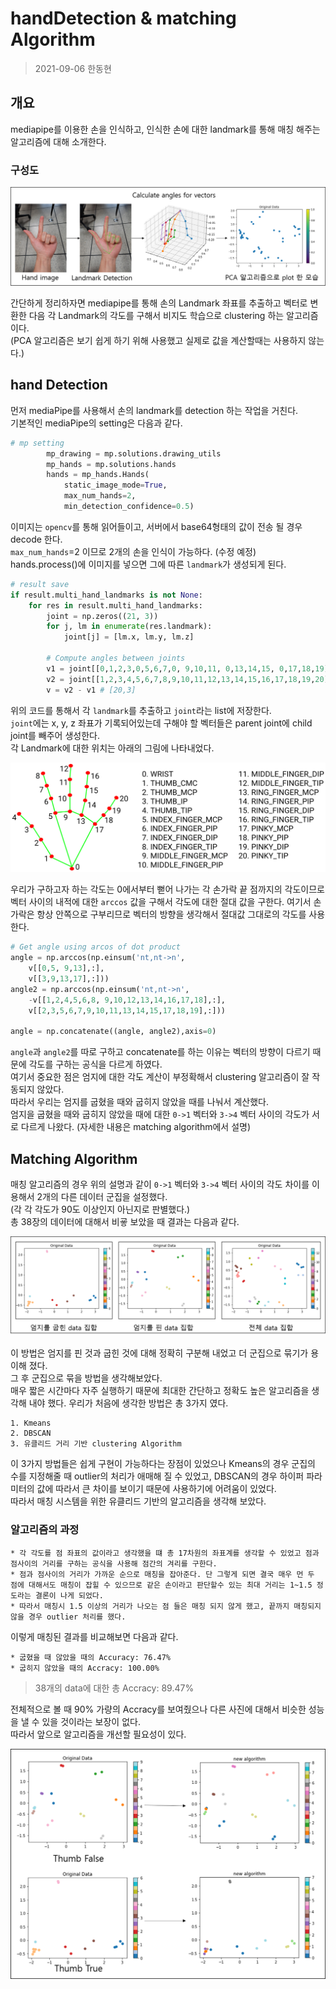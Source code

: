 # handDetection & matching Algorithm

> 2021-09-06 한동현  


## 개요  

mediapipe를 이용한 손을 인식하고, 인식한 손에 대한 landmark를 통해 매칭 해주는 알고리즘에 대해 소개한다.  


### 구성도  

<img src="img/1.png">  

간단하게 정리하자면 mediapipe를 통해 손의 Landmark 좌표를 추출하고 벡터로 변환한 다음 각 Landmark의 각도를 구해서 비지도 학습으로 clustering 하는 알고리즘이다.  
(PCA 알고리즘은 보기 쉽게 하기 위해 사용했고 실제로 값을 계산할때는 사용하지 않는다.)  


## hand Detection  

먼저 mediaPipe를 사용해서 손의 landmark를 detection 하는 작업을 거친다.  
기본적인 mediaPipe의 setting은 다음과 같다.  

``` python
# mp setting
        mp_drawing = mp.solutions.drawing_utils
        mp_hands = mp.solutions.hands
        hands = mp_hands.Hands(
            static_image_mode=True,
            max_num_hands=2,
            min_detection_confidence=0.5)
```

이미지는 `opencv`를 통해 읽어들이고, 서버에서 base64형태의 값이 전송 될 경우 decode 한다.  
`max_num_hands`=2 이므로 2개의 손을 인식이 가능하다. (수정 예정)  
hands.process()에 이미지를 넣으면 그에 따른 `landmark`가 생성되게 된다.  

``` python
# result save
if result.multi_hand_landmarks is not None:
    for res in result.multi_hand_landmarks:
        joint = np.zeros((21, 3))
        for j, lm in enumerate(res.landmark):
            joint[j] = [lm.x, lm.y, lm.z]

        # Compute angles between joints
        v1 = joint[[0,1,2,3,0,5,6,7,0, 9,10,11, 0,13,14,15, 0,17,18,19],:] # Parent joint
        v2 = joint[[1,2,3,4,5,6,7,8,9,10,11,12,13,14,15,16,17,18,19,20],:] # Child joint
        v = v2 - v1 # [20,3]
```  

위의 코드를 통해서 각 `landmark`를 추출하고 `joint`라는 list에 저장한다.  
`joint`에는 x, y, z 좌표가 기록되어있는데 구해야 할 벡터들은 parent joint에 child joint를 빼주어 생성한다.  
각 Landmark에 대한 위치는 아래의 그림에 나타내었다.  

<img src = "img/2.png">  

우리가 구하고자 하는 각도는 0에서부터 뻗어 나가는 각 손가락 끝 점까지의 각도이므로 벡터 사이의 내적에 대한 `arccos` 값을 구해서 각도에 대한 절대 값을 구한다. 여기서 손가락은 항상 안쪽으로 구부리므로 벡터의 방향을 생각해서 절대값 그대로의 각도를 사용한다.  

``` python
# Get angle using arcos of dot product
angle = np.arccos(np.einsum('nt,nt->n',
    v[[0,5, 9,13],:], 
    v[[3,9,13,17],:]))
angle2 = np.arccos(np.einsum('nt,nt->n',
    -v[[1,2,4,5,6,8, 9,10,12,13,14,16,17,18],:], 
    v[[2,3,5,6,7,9,10,11,13,14,15,17,18,19],:]))

angle = np.concatenate((angle, angle2),axis=0)
```

`angle`과 `angle2`를 따로 구하고 concatenate를 하는 이유는 벡터의 방향이 다르기 때문에 각도를 구하는 공식을 다르게 하였다.  
여기서 중요한 점은 엄지에 대한 각도 계산이 부정확해서 clustering 알고리즘이 잘 작동되지 않았다.  
따라서 우리는 엄지를 굽혔을 때와 굽히지 않았을 때를 나눠서 계산했다.  
엄지을 굽혔을 때와 굽히지 않았을 때에 대한 `0->1` 벡터와 `3->4` 벡터 사이의 각도가 서로 다르게 나왔다. (자세한 내용은 matching algorithm에서 설명)  


## Matching Algorithm  

매칭 알고리즘의 경우 위의 설명과 같이 `0->1` 벡터와 `3->4` 벡터 사이의 각도 차이를 이용해서 2개의 다른 데이터 군집을 설정했다.  
(각 각 각도가 90도 이상인지 아닌지로 판별했다.)  
총 38장의 데이터에 대해서 비굫 보았을 때 결과는 다음과 같다.    

<img src="img/3.png">  

이 방법은 엄지를 핀 것과 굽힌 것에 대해 정확히 구분해 내었고 더 군집으로 묶기가 용이해 졌다.  
그 후 군집으로 묶을 방법을 생각해보았다.  
매우 짧은 시간마다 자주 실행하기 때문에 최대한 간단하고 정확도 높은 알고리즘을 생각해 내야 했다. 우리가 처음에 생각한 방법은 총 3가지 였다.  

    1. Kmeans
    2. DBSCAN
    3. 유클리드 거리 기반 clustering Algorithm  

이 3가지 방법들은 쉽게 구현이 가능하다는 장점이 있었으나 Kmeans의 경우 군집의 수를 지정해줄 때 outlier의 처리가 애매해 질 수 있었고, DBSCAN의 경우 하이퍼 파라미터의 값에 따라서 큰 차이를 보이기 때문에 사용하기에 어려움이 있었다.  
따라서 매칭 시스템을 위한 유클리드 기반의 알고리즘을 생각해 보았다.  

### 알고리즘의 과정  
    * 각 각도를 점 좌표의 값이라고 생각했을 떄 총 17차원의 좌표계를 생각할 수 있었고 점과 점사이의 거리를 구하는 공식을 사용해 점간의 겨리를 구한다.  
    * 점과 점사이의 거리가 가까운 순으로 매칭을 잡아준다. 단 그렇게 되면 결국 매우 먼 두 점에 대해서도 매칭이 잡힐 수 있으므로 같은 손이라고 판단할수 있는 최대 거리는 1~1.5 정도라는 결론이 나게 되었다.  
    * 따라서 매칭시 1.5 이상의 거리가 나오는 점 들은 매칭 되지 않게 했고, 끝까지 매칭되지 않을 경우 outlier 처리를 했다.

이렇게 매칭된 결과를 비교해보면 다음과 같다.  

    * 굽혔을 때 않았을 때의 Accuracy: 76.47%
    * 굽히지 않았을 때의 Accracy: 100.00% 

> 38개의 data에 대한 총 Accracy: 89.47%

전체적으로 볼 때 90% 가량의 Accracy를 보여줬으나 다른 사진에 대해서 비슷한 성능을 낼 수 있을 것이라는 보장이 없다.  
따라서 앞으로 알고리즘을 개선할 필요성이 있다.  

<img src = "img/4.png">  
